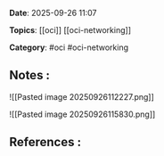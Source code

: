 **Date**: 2025-09-26 11:07

**Topics**: [[oci]] [[oci-networking]]

**Category**: #oci #oci-networking

## Notes :

![[Pasted image 20250926112227.png]]

![[Pasted image 20250926115830.png]]
## References :
 